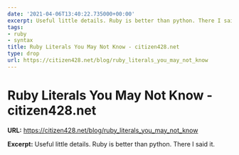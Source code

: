 ```yaml
---
date: '2021-04-06T13:40:22.735000+00:00'
excerpt: Useful little details. Ruby is better than python. There I said it.
tags:
- ruby
- syntax
title: Ruby Literals You May Not Know - citizen428.net
type: drop
url: https://citizen428.net/blog/ruby_literals_you_may_not_know
---
```


# Ruby Literals You May Not Know - citizen428.net

**URL:** https://citizen428.net/blog/ruby_literals_you_may_not_know

**Excerpt:** Useful little details. Ruby is better than python. There I said it.
